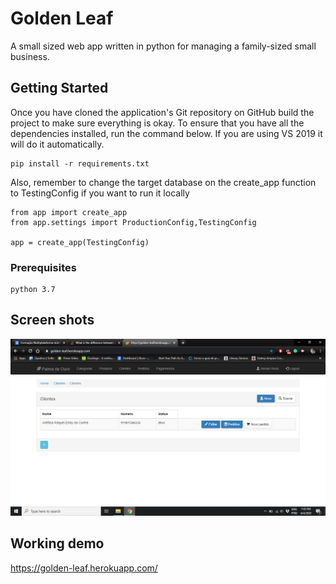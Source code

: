 # Golden Leaf 
A small sized web app written in python for managing a family-sized small business.

## Getting Started

Once you have cloned the application's Git repository on GitHub build the project to make sure everything is okay. To ensure that you have all the dependencies installed, run the command below. If you are using VS 2019 it will do it automatically.

```
pip install -r requirements.txt
```

Also, remember to change the target database on the create_app function to TestingConfig if you want to run it locally

```
from app import create_app
from app.settings import ProductionConfig,TestingConfig

app = create_app(TestingConfig)
```

### Prerequisites

```
python 3.7
```
## Screen shots

![GitHub Logo](clients.png)

## Working demo

https://golden-leaf.herokuapp.com/
